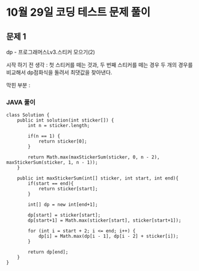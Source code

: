 # 10월 29일 코딩 테스트 문제 풀이

## 문제 1

dp - 프로그래머스Lv3.스티커 모으기(2)

시작 하기 전 생각 : 첫 스티커를 떼는 것과, 두 번째 스티커를 떼는 경우 두 개의 경우를 비교해서 dp점화식을 돌려서 최댓값을 찾아낸다.

막힌 부분 :
### JAVA 풀이
```
class Solution {
    public int solution(int sticker[]) {
        int n = sticker.length;
        
        if(n == 1) {
            return sticker[0];
        }
        
        return Math.max(maxStickerSum(sticker, 0, n - 2), maxStickerSum(sticker, 1, n - 1));
    }
    
    public int maxStickerSum(int[] sticker, int start, int end){
        if(start == end){
            return sticker[start];
        }
        
        int[] dp = new int[end+1];
        
        dp[start] = sticker[start];
        dp[start+1] = Math.max(sticker[start], sticker[start+1]);
        
        for (int i = start + 2; i <= end; i++) {
            dp[i] = Math.max(dp[i - 1], dp[i - 2] + sticker[i]);
        }

        return dp[end];
    }
}
```

